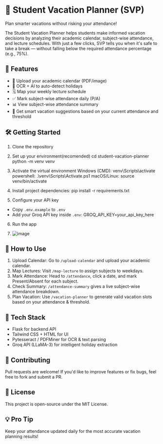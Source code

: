🎒 Student Vacation Planner (SVP)
================================

Plan smarter vacations without risking your attendance!

The Student Vacation Planner helps students make informed vacation decisions by analyzing their academic calendar, subject-wise attendance, and lecture schedules. With just a few clicks, SVP tells you when it's safe to take a break — without falling below the required attendance percentage (e.g., 75%).

🚀 Features
-----------

- 📅 Upload your academic calendar (PDF/image)
- 🧠 OCR + AI to auto-detect holidays
- 🗓️ Map your weekly lecture schedule
- ✅ Mark subject-wise attendance daily (P/A)
- 📊 View subject-wise attendance summary
- 🌴 Get smart vacation suggestions based on your current attendance and threshold

🛠️ Getting Started
-------------------

1. Clone the repository

2. Set up your environment(recomended)
   cd student-vacation-planner
   python -m venv venv
   
3. Activate the virtual environment
   Windows (CMD): venv\Scripts\activate
   powershell: .\venv\Scripts\Activate.ps1
   macOS/Linux: source venv/bin/activate

5. Install project dependencies:
   pip install -r requirements.txt

7. Configure your API key

- Copy `.env.example` to `.env`
- Add your Groq API key inside `.env`:
GROQ_API_KEY=your_api_key_here

6. Run the app
  
8. ![image](https://github.com/user-attachments/assets/6f64ca77-4874-42e4-b0c0-25baa62f93df)


📌 How to Use
-------------

1. Upload Calendar: Go to `/upload-calendar` and upload your academic calendar.
2. Map Lectures: Visit `/map-lecture` to assign subjects to weekdays.
3. Mark Attendance: Head to `/attendance`, click a date, and mark Present/Absent for each subject.
4. Check Summary: `/attendance-summary` gives a live subject-wise attendance breakdown.
5. Plan Vacation: Use `/vacation-planner` to generate valid vacation slots based on your attendance & threshold.

🤖 Tech Stack
-------------

- Flask for backend API
- Tailwind CSS + HTML for UI
- Pytesseract / PDFMiner for OCR & text parsing
- Groq API (LLaMA-3) for intelligent holiday extraction

📢 Contributing
---------------

Pull requests are welcome! If you'd like to improve features or fix bugs, feel free to fork and submit a PR.

📃 License
----------

This project is open-source under the MIT License.

💡 Pro Tip
----------

Keep your attendance updated daily for the most accurate vacation planning results!


